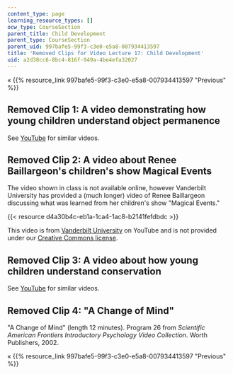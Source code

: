 ```yaml
---
content_type: page
learning_resource_types: []
ocw_type: CourseSection
parent_title: Child Development
parent_type: CourseSection
parent_uid: 997bafe5-99f3-c3e0-e5a8-007934413597
title: 'Removed Clips for Video Lecture 17: Child Development'
uid: a2d38cc6-8bc4-816f-949a-4be4efa32027
---
```


« {{% resource_link 997bafe5-99f3-c3e0-e5a8-007934413597 "Previous" %}}

Removed Clip 1: A video demonstrating how young children understand object permanence
-------------------------------------------------------------------------------------

See [YouTube](http://www.youtube.com/results?search_query=object+permanence&oq=object+permanence&aq=f&aqi=g4&aql=&gs_sm=3&gs_upl=406970l411316l0l411393l19l18l1l9l10l0l248l1230l2.5.1l8l0) for similar videos.

Removed Clip 2: A video about Renee Baillargeon's children's show Magical Events
--------------------------------------------------------------------------------

The video shown in class is not available online, however Vanderbilt University has provided a (much longer) video of Renee Baillargeon discussing what was learned from her children's show "Magical Events."

{{< resource d4a30b4c-eb1a-1ca4-1ac8-b2141fefdbdc >}}

This video is from [Vanderbilt University](http://www.youtube.com/user/VanderbiltUniversity?feature=watch) on YouTube and is not provided under our [Creative Commons license](/terms/#cc).

Removed Clip 3: A video about how young children understand conservation
------------------------------------------------------------------------

See [YouTube](http://www.youtube.com/results?search_query=piaget+conservation&oq=piaget+conservation&aq=f&aqi=g9&aql=&gs_sm=3&gs_upl=3794l6322l0l6649l19l17l0l8l8l0l201l1320l2.6.1l9l0) for similar videos.

Removed Clip 4: "A Change of Mind"
----------------------------------

"A Change of Mind" (length 12 minutes). Program 26 from _Scientific American Frontiers Introductory Psychology Video Collection_. Worth Publishers, 2002.

« {{% resource_link 997bafe5-99f3-c3e0-e5a8-007934413597 "Previous" %}}